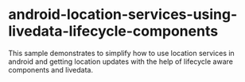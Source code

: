 # android-location-services-using-livedata-lifecycle-components
This sample demonstrates to simplify how to use location services in android and getting location updates with the help of lifecycle aware components and livedata.
